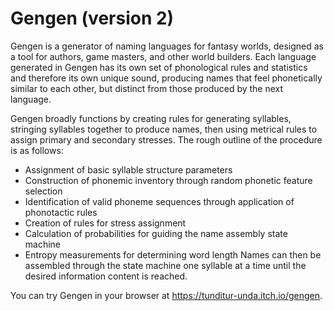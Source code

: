 # Gengen (version 2)

Gengen is a generator of naming languages for fantasy worlds, designed as a tool for authors, game masters, and other world builders. Each language generated in Gengen has its own set of phonological rules and statistics and therefore its own unique sound, producing names that feel phonetically similar to each other, but distinct from those produced by the next language.

Gengen broadly functions by creating rules for generating syllables, stringing syllables together to produce names, then using metrical rules to assign primary and secondary stresses. The rough outline of the procedure is as follows:
- Assignment of basic syllable structure parameters
- Construction of phonemic inventory through random phonetic feature selection
- Identification of valid phoneme sequences through application of phonotactic rules
- Creation of rules for stress assignment
- Calculation of probabilities for guiding the name assembly state machine
- Entropy measurements for determining word length
Names can then be assembled through the state machine one syllable at a time until the desired information content is reached.

You can try Gengen in your browser at https://tunditur-unda.itch.io/gengen.
